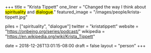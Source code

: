 +++
title = "Krista Tippett"
one_liner = "Changed the way I think about <mark>spirituality</mark> and <mark>dialogue</mark>."
featured_image = "/images/people/krista-tippett.jpg"

piles = ["spirituality", "dialogue"]
twitter = "kristatippett"
website = "https://onbeing.org/series/podcast/"
wikipedia = "https://en.wikipedia.org/wiki/Krista_Tippett"

date = 2018-12-26T13:01:15-08:00
draft = false
layout = "person"
+++

